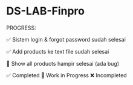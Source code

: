 # DS-LAB-Finpro

PROGRESS:

  ✅ Sistem login & forgot password sudah selesai
  
  ✅ Add products ke text file sudah selesai
  
  🚧 Show all products hampir selesai (ada bug)
  
✅ Completed     🚧 Work in Progress     ❌ Incompleted


